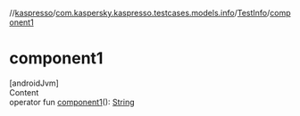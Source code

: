 //[kaspresso](../../index.md)/[com.kaspersky.kaspresso.testcases.models.info](../index.md)/[TestInfo](index.md)/[component1](component1.md)



# component1  
[androidJvm]  
Content  
operator fun [component1](component1.md)(): [String](https://kotlinlang.org/api/latest/jvm/stdlib/kotlin/-string/index.html)  



